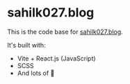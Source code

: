 # sahilk027.blog
This is the code base for [sahilk027.blog](https://www.sahilk027.blog).

It's built with:
- Vite + React.js (JavaScript)
- SCSS
- And lots of 💜
